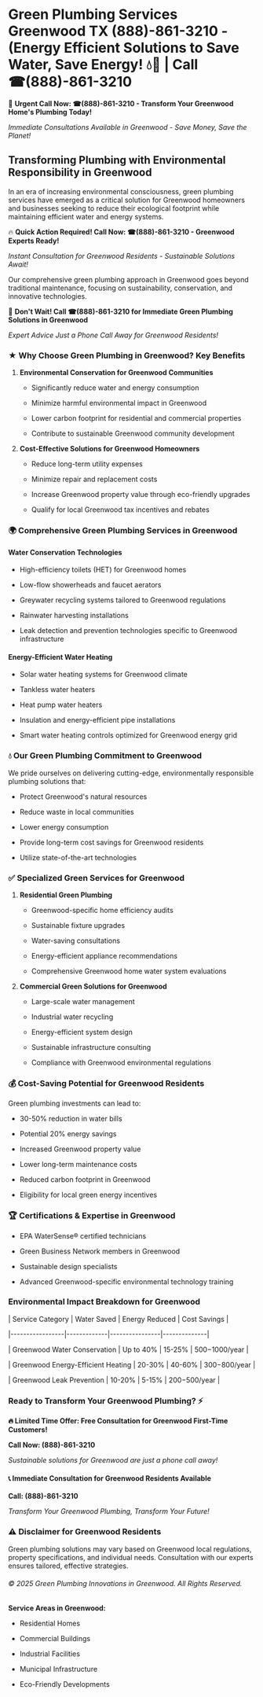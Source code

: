 # Green Plumbing Services Greenwood TX (888)-861-3210 - (Energy Efficient Solutions to Save Water, Save Energy! 💧🌿 | Call ☎(888)-861-3210

🚨 **Urgent Call Now: ☎(888)-861-3210 - Transform Your Greenwood Home's Plumbing Today!**
*Immediate Consultations Available in Greenwood - Save Money, Save the Planet!*

## Transforming Plumbing with Environmental Responsibility in Greenwood

In an era of increasing environmental consciousness, green plumbing services have emerged as a critical solution for Greenwood homeowners and businesses seeking to reduce their ecological footprint while maintaining efficient water and energy systems. 

🔥 **Quick Action Required! Call Now: ☎(888)-861-3210 - Greenwood Experts Ready!**
*Instant Consultation for Greenwood Residents - Sustainable Solutions Await!*

Our comprehensive green plumbing approach in Greenwood goes beyond traditional maintenance, focusing on sustainability, conservation, and innovative technologies.

🚨 **Don't Wait! Call ☎(888)-861-3210 for Immediate Green Plumbing Solutions in Greenwood**
*Expert Advice Just a Phone Call Away for Greenwood Residents!*

### ★ Why Choose Green Plumbing in Greenwood? Key Benefits

1. **Environmental Conservation for Greenwood Communities** 
   - Significantly reduce water and energy consumption
   - Minimize harmful environmental impact in Greenwood
   - Lower carbon footprint for residential and commercial properties
   - Contribute to sustainable Greenwood community development

2. **Cost-Effective Solutions for Greenwood Homeowners** 
   - Reduce long-term utility expenses
   - Minimize repair and replacement costs
   - Increase Greenwood property value through eco-friendly upgrades
   - Qualify for local Greenwood tax incentives and rebates

### 🌍 Comprehensive Green Plumbing Services in Greenwood

#### Water Conservation Technologies
- High-efficiency toilets (HET) for Greenwood homes
- Low-flow showerheads and faucet aerators
- Greywater recycling systems tailored to Greenwood regulations
- Rainwater harvesting installations
- Leak detection and prevention technologies specific to Greenwood infrastructure

#### Energy-Efficient Water Heating
- Solar water heating systems for Greenwood climate
- Tankless water heaters
- Heat pump water heaters
- Insulation and energy-efficient pipe installations
- Smart water heating controls optimized for Greenwood energy grid

### 💧 Our Green Plumbing Commitment to Greenwood

We pride ourselves on delivering cutting-edge, environmentally responsible plumbing solutions that:
- Protect Greenwood's natural resources
- Reduce waste in local communities
- Lower energy consumption
- Provide long-term cost savings for Greenwood residents
- Utilize state-of-the-art technologies

### ✅ Specialized Green Services for Greenwood

1. **Residential Green Plumbing**
   - Greenwood-specific home efficiency audits
   - Sustainable fixture upgrades
   - Water-saving consultations
   - Energy-efficient appliance recommendations
   - Comprehensive Greenwood home water system evaluations

2. **Commercial Green Solutions for Greenwood**
   - Large-scale water management
   - Industrial water recycling
   - Energy-efficient system design
   - Sustainable infrastructure consulting
   - Compliance with Greenwood environmental regulations

### 💰 Cost-Saving Potential for Greenwood Residents

Green plumbing investments can lead to:
- 30-50% reduction in water bills
- Potential 20% energy savings
- Increased Greenwood property value
- Lower long-term maintenance costs
- Reduced carbon footprint in Greenwood
- Eligibility for local green energy incentives

### 🏆 Certifications & Expertise in Greenwood

- EPA WaterSense® certified technicians
- Green Business Network members in Greenwood
- Sustainable design specialists
- Advanced Greenwood-specific environmental technology training

### Environmental Impact Breakdown for Greenwood

| Service Category | Water Saved | Energy Reduced | Cost Savings |
|-----------------|-------------|----------------|--------------|
| Greenwood Water Conservation | Up to 40% | 15-25% | $500-$1000/year |
| Greenwood Energy-Efficient Heating | 20-30% | 40-60% | $300-$800/year |
| Greenwood Leak Prevention | 10-20% | 5-15% | $200-$500/year |

### Ready to Transform Your Greenwood Plumbing? ⚡

**🔥 Limited Time Offer: Free Consultation for Greenwood First-Time Customers!**

**Call Now: (888)-861-3210**
*Sustainable solutions for Greenwood are just a phone call away!*

#### 📞 Immediate Consultation for Greenwood Residents Available

**Call: (888)-861-3210**
*Transform Your Greenwood Plumbing, Transform Your Future!*

### ⚠️ Disclaimer for Greenwood Residents

Green plumbing solutions may vary based on Greenwood local regulations, property specifications, and individual needs. Consultation with our experts ensures tailored, effective strategies.

###### © 2025 Green Plumbing Innovations in Greenwood. All Rights Reserved.

**Service Areas in Greenwood:** 
- Residential Homes
- Commercial Buildings
- Industrial Facilities
- Municipal Infrastructure
- Eco-Friendly Developments